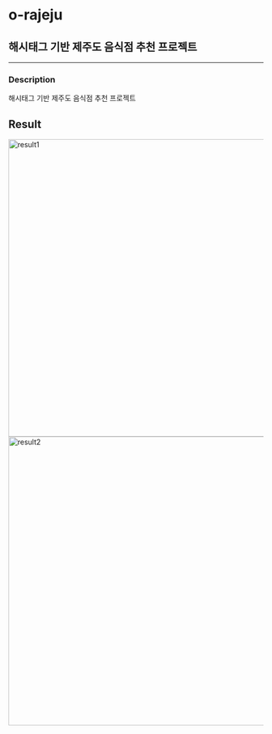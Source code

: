 # o-rajeju
## 해시태그 기반 제주도 음식점 추천 프로젝트

-----------------------
### Description
해시태그 기반 제주도 음식점 추천 프로젝트

## Result
<img width="588" alt="result1" src="https://github.com/tlsdbfk/o-rajeju/assets/68388156/a62c8e36-d1ad-4438-b5e6-aa0fe16da30a">
<img width="571" alt="result2" src="https://github.com/tlsdbfk/o-rajeju/assets/68388156/de18df22-3ae5-4090-8314-15f0ae07427e">
